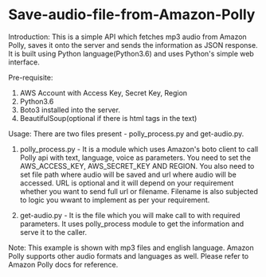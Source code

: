 # Save-audio-file-from-Amazon-Polly

Introduction:
  This is a simple API which fetches mp3 audio from Amazon Polly, saves it onto the server and sends the information as JSON response. It is built using Python language(Python3.6) and uses Python's simple web interface.

Pre-requisite:
  1) AWS Account with Access Key, Secret Key, Region
  2) Python3.6
  3) Boto3 installed into the server.
  4) BeautifulSoup(optional if there is html tags in the text)
  
Usage:
  There are two files present - polly_process.py and get-audio.py.
  1) polly_process.py - It is a module which uses Amazon's boto client to call Polly api with text, language, voice as parameters. You need to set the AWS_ACCESS_KEY, AWS_SECRET_KEY AND REGION. You also need to set file path where audio will be saved and url where audio will be accessed. URL is optional and it will depend on your requirement whether you want to send full url or filename. Filename is also subjected to logic you wwant to implement as per your requirement.
  
  2) get-audio.py -  It is the file which you will make call to with required parameters. It uses polly_process module to get the information and serve it to the caller.
  
Note: This example is shown with mp3 files and english language. Amazon Polly supports other audio formats and languages as well. Please refer to Amazon Polly docs for reference.

